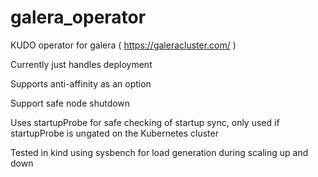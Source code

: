 # galera_operator

KUDO operator for galera ( https://galeracluster.com/ )

Currently just handles deployment

Supports anti-affinity as an option

Support safe node shutdown

Uses startupProbe for safe checking of startup sync, only used if startupProbe is ungated on the Kubernetes cluster

Tested in kind using sysbench for load generation during scaling up and down

